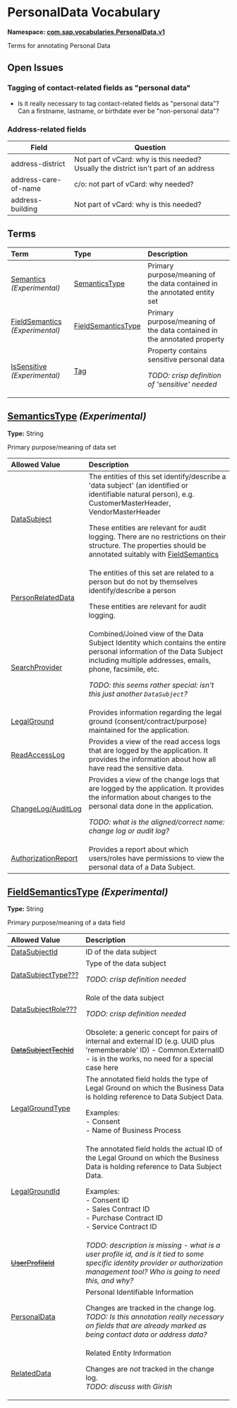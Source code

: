 # PersonalData Vocabulary
**Namespace: [com.sap.vocabularies.PersonalData.v1](PersonalData.xml)**

Terms for annotating Personal Data


## Open Issues


### Tagging of contact-related fields as "personal data"

- Is it really necessary to tag contact-related fields as "personal data"? Can a firstname, lastname, or birthdate ever be "non-personal data"?


### Address-related fields        

Field | Question
------|---------
address-district | Not part of vCard: why is this needed? Usually the district isn't part of an address
address-care-of-name | c/o: not part of vCard: why needed?
address-building | Not part of vCard: why is this needed?
        


## Terms

Term|Type|Description
:---|:---|:----------
[Semantics](PersonalData.xml#L53) *(Experimental)*|[SemanticsType](#SemanticsType)|<a name="Semantics"></a>Primary purpose/meaning of the data contained in the annotated entity set
[FieldSemantics](PersonalData.xml#L109) *(Experimental)*|[FieldSemanticsType](#FieldSemanticsType)|<a name="FieldSemantics"></a>Primary purpose/meaning of the data contained in the annotated property
[IsSensitive](PersonalData.xml#L188) *(Experimental)*|[Tag](https://github.com/oasis-tcs/odata-vocabularies/blob/master/vocabularies/Org.OData.Core.V1.md#Tag)|<a name="IsSensitive"></a>Property contains sensitive personal data<p>*TODO: crisp definition of 'sensitive' needed*</p>

## <a name="SemanticsType"></a>[SemanticsType](PersonalData.xml#L57) *(Experimental)*
**Type:** String

Primary purpose/meaning of data set

Allowed Value|Description
:------------|:----------
[DataSubject](PersonalData.xml#L62)|The entities of this set identify/describe a 'data subject' (an identified or identifiable natural person), e.g. CustomerMasterHeader, VendorMasterHeader<p>These entities are relevant for audit logging. There are no restrictions on their structure. The properties should be annotated suitably with [FieldSemantics](#FieldSemantics)</p>
[PersonRelatedData](PersonalData.xml#L70)|The entities of this set are related to a person but do not by themselves identify/describe a person<p>These entities are relevant for audit logging.</p>
[SearchProvider](PersonalData.xml#L76)|Combined/Joined view of the Data Subject Identity which contains the entire personal information of the Data Subject including multiple addresses, emails, phone, facsimile, etc.<p>*TODO: this seems rather special: isn't this just another `DataSubject`?*</p>
[LegalGround](PersonalData.xml#L83)|Provides information regarding the legal ground (consent/contract/purpose) maintained for the application.
[ReadAccessLog](PersonalData.xml#L88)|Provides a view of the read access logs that are logged by the application. It provides the information about how all have read the sensitive data.
[ChangeLog/AuditLog](PersonalData.xml#L93)|Provides a view of the change logs that are logged by the application. It provides the information about changes to the personal data done in the application.<p>*TODO: what is the aligned/correct name: change log or audit log?*</p>
[AuthorizationReport](PersonalData.xml#L100)|Provides a report about which users/roles have permissions to view the personal data of a Data Subject.

## <a name="FieldSemanticsType"></a>[FieldSemanticsType](PersonalData.xml#L113) *(Experimental)*
**Type:** String

Primary purpose/meaning of a data field

Allowed Value|Description
:------------|:----------
[DataSubjectId](PersonalData.xml#L118)|ID of the data subject
[DataSubjectType???](PersonalData.xml#L122)|Type of the data subject<p>*TODO: crisp definition needed*</p>
[DataSubjectRole???](PersonalData.xml#L127)|Role of the data subject<p>*TODO: crisp definition needed*</p>
[~~DataSubjectTechId~~](PersonalData.xml#L132)|Obsolete: a generic concept for pairs of internal and external ID (e.g. UUID plus 'rememberable' ID) - Common.ExternalID - is in the works, no need for a special case here
[LegalGroundType](PersonalData.xml#L137)|The annotated field holds the type of Legal Ground on which the Business Data is holding reference to Data Subject Data.<p>Examples:<br/>                - Consent<br/>                - Name of Business Process                 </p>
[LegalGroundId](PersonalData.xml#L150)|The annotated field holds the actual ID of the Legal Ground on which the Business Data is holding reference to Data Subject Data.<p>Examples:<br/>                - Consent ID<br/>                - Sales Contract ID<br/>                - Purchase Contract ID<br/>                - Service Contract ID                 </p>
[~~UserProfileId~~](PersonalData.xml#L167)|*TODO: description is missing - what is a user profile id, and is it tied to some specific identity provider or authorization management tool? Who is going to need this, and why?*
[PersonalData](PersonalData.xml#L172)|Personal Identifiable Information<p>Changes are tracked in the change log.<br/>*TODO: Is this annotation really necessary on fields that are already marked as being contact data or address data?*</p>
[RelatedData](PersonalData.xml#L178)|Related Entity Information<p>Changes are _not_ tracked in the change log.<br/>*TODO: discuss with Girish*</p>
